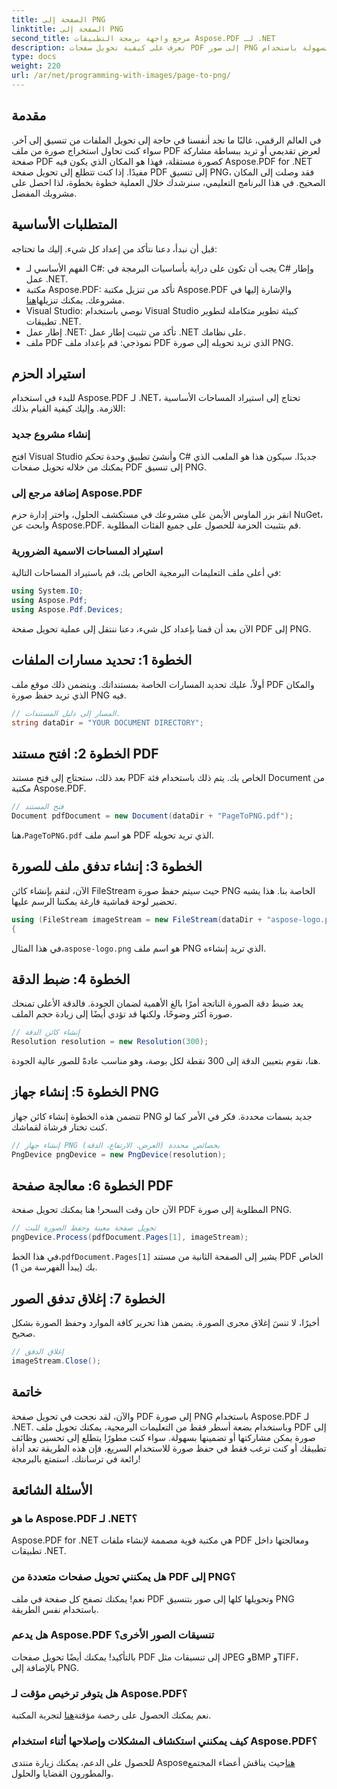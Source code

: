 ```yaml
---
title: الصفحة إلى PNG
linktitle: الصفحة إلى PNG
second_title: مرجع واجهة برمجة التطبيقات Aspose.PDF لـ .NET
description: تعرف على كيفية تحويل صفحات PDF إلى صور PNG بسهولة باستخدام Aspose.PDF لـ .NET في البرنامج التعليمي المفصل خطوة بخطوة.
type: docs
weight: 220
url: /ar/net/programming-with-images/page-to-png/
---
```

## مقدمة

في العالم الرقمي، غالبًا ما نجد أنفسنا في حاجة إلى تحويل الملفات من تنسيق إلى آخر. سواء كنت تحاول استخراج صورة من ملف PDF لعرض تقديمي أو تريد ببساطة مشاركة صفحة PDF كصورة مستقلة، فهذا هو المكان الذي يكون فيه Aspose.PDF for .NET مفيدًا. إذا كنت تتطلع إلى تحويل صفحة PDF إلى تنسيق PNG، فقد وصلت إلى المكان الصحيح. في هذا البرنامج التعليمي، سنرشدك خلال العملية خطوة بخطوة، لذا احصل على مشروبك المفضل.

## المتطلبات الأساسية

قبل أن نبدأ، دعنا نتأكد من إعداد كل شيء. إليك ما تحتاجه:
- الفهم الأساسي لـ C#: يجب أن تكون على دراية بأساسيات البرمجة في C# وإطار عمل .NET.
-  مكتبة Aspose.PDF: تأكد من تنزيل مكتبة Aspose.PDF والإشارة إليها في مشروعك. يمكنك تنزيلها[هنا](https://releases.aspose.com/pdf/net/).
- Visual Studio: نوصي باستخدام Visual Studio كبيئة تطوير متكاملة لتطوير تطبيقات .NET.
- إطار عمل .NET: تأكد من تثبيت إطار عمل .NET على نظامك.
- ملف PDF نموذجي: قم بإعداد ملف PDF الذي تريد تحويله إلى صورة PNG.

## استيراد الحزم

للبدء في استخدام Aspose.PDF لـ .NET، تحتاج إلى استيراد المساحات الأساسية اللازمة. وإليك كيفية القيام بذلك:

### إنشاء مشروع جديد

افتح Visual Studio وأنشئ تطبيق وحدة تحكم C# جديدًا. سيكون هذا هو الملعب الذي يمكنك من خلاله تحويل صفحات PDF إلى تنسيق PNG.

### إضافة مرجع إلى Aspose.PDF

انقر بزر الماوس الأيمن على مشروعك في مستكشف الحلول، واختر إدارة حزم NuGet، وابحث عن Aspose.PDF. قم بتثبيت الحزمة للحصول على جميع الفئات المطلوبة.

### استيراد المساحات الاسمية الضرورية

في أعلى ملف التعليمات البرمجية الخاص بك، قم باستيراد المساحات التالية:

```csharp
using System.IO;
using Aspose.Pdf;
using Aspose.Pdf.Devices;
```

الآن بعد أن قمنا بإعداد كل شيء، دعنا ننتقل إلى عملية تحويل صفحة PDF إلى PNG.

## الخطوة 1: تحديد مسارات الملفات

أولاً، عليك تحديد المسارات الخاصة بمستنداتك. ويتضمن ذلك موقع ملف PDF والمكان الذي تريد حفظ صورة PNG فيه. 

```csharp
// المسار إلى دليل المستندات.
string dataDir = "YOUR DOCUMENT DIRECTORY";
```

## الخطوة 2: افتح مستند PDF

بعد ذلك، ستحتاج إلى فتح مستند PDF الخاص بك. يتم ذلك باستخدام فئة Document من مكتبة Aspose.PDF.

```csharp
// فتح المستند
Document pdfDocument = new Document(dataDir + "PageToPNG.pdf");
```

 هنا،`PageToPNG.pdf` هو اسم ملف PDF الذي تريد تحويله.

## الخطوة 3: إنشاء تدفق ملف للصورة

الآن، لنقم بإنشاء كائن FileStream حيث سيتم حفظ صورة PNG الخاصة بنا. هذا يشبه تحضير لوحة قماشية فارغة يمكننا الرسم عليها.

```csharp
using (FileStream imageStream = new FileStream(dataDir + "aspose-logo.png", FileMode.Create))
{
```

 في هذا المثال،`aspose-logo.png` هو اسم ملف PNG الذي تريد إنشاءه.

## الخطوة 4: ضبط الدقة

يعد ضبط دقة الصورة الناتجة أمرًا بالغ الأهمية لضمان الجودة. فالدقة الأعلى تمنحك صورة أكثر وضوحًا، ولكنها قد تؤدي أيضًا إلى زيادة حجم الملف.

```csharp
// إنشاء كائن الدقة
Resolution resolution = new Resolution(300);
```

هنا، نقوم بتعيين الدقة إلى 300 نقطة لكل بوصة، وهو مناسب عادةً للصور عالية الجودة.

## الخطوة 5: إنشاء جهاز PNG

تتضمن هذه الخطوة إنشاء كائن جهاز PNG جديد بسمات محددة. فكر في الأمر كما لو كنت تختار فرشاة لقماشك.

```csharp
// إنشاء جهاز PNG بخصائص محددة (العرض، الارتفاع، الدقة)
PngDevice pngDevice = new PngDevice(resolution);
```

## الخطوة 6: معالجة صفحة PDF

الآن حان وقت السحر! هنا يمكنك تحويل صفحة PDF المطلوبة إلى صورة PNG.

```csharp
// تحويل صفحة معينة وحفظ الصورة للبث
pngDevice.Process(pdfDocument.Pages[1], imageStream);
```

 في هذا الخط،`pdfDocument.Pages[1]` يشير إلى الصفحة الثانية من مستند PDF الخاص بك (يبدأ الفهرسة من 1).

## الخطوة 7: إغلاق تدفق الصور

أخيرًا، لا تنسَ إغلاق مجرى الصورة. يضمن هذا تحرير كافة الموارد وحفظ الصورة بشكل صحيح.

```csharp
// إغلاق الدفق
imageStream.Close();
```

## خاتمة

والآن، لقد نجحت في تحويل صفحة PDF إلى صورة PNG باستخدام Aspose.PDF لـ .NET. وباستخدام بضعة أسطر فقط من التعليمات البرمجية، يمكنك تحويل ملف PDF إلى صورة يمكن مشاركتها أو تضمينها بسهولة. سواء كنت مطورًا يتطلع إلى تحسين وظائف تطبيقك أو كنت ترغب فقط في حفظ صورة للاستخدام السريع، فإن هذه الطريقة تعد أداة رائعة في ترسانتك. استمتع بالبرمجة!

## الأسئلة الشائعة

### ما هو Aspose.PDF لـ .NET؟  
Aspose.PDF for .NET هي مكتبة قوية مصممة لإنشاء ملفات PDF ومعالجتها داخل تطبيقات .NET.

### هل يمكنني تحويل صفحات متعددة من PDF إلى PNG؟  
نعم! يمكنك تصفح كل صفحة في ملف PDF وتحويلها كلها إلى صور بتنسيق PNG باستخدام نفس الطريقة.

### هل يدعم Aspose.PDF تنسيقات الصور الأخرى؟  
بالتأكيد! يمكنك أيضًا تحويل صفحات PDF إلى تنسيقات مثل JPEG وBMP وTIFF، بالإضافة إلى PNG.

### هل يتوفر ترخيص مؤقت لـ Aspose.PDF؟  
 نعم يمكنك الحصول على رخصة مؤقتة[هنا](https://purchase.aspose.com/temporary-license/) لتجربة المكتبة.

### كيف يمكنني استكشاف المشكلات وإصلاحها أثناء استخدام Aspose.PDF؟  
 للحصول على الدعم، يمكنك زيارة منتدى Aspose[هنا](https://forum.aspose.com/c/pdf/10)حيث يناقش أعضاء المجتمع والمطورون القضايا والحلول.